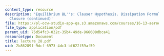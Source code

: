 ```yaml
---
content_type: resource
description: 'Equilibrium BL''s: Clauser Hypothesis. Dissipation Formulas and Integral
  Closure (continued)'
file: https://ol-ocw-studio-app-qa.s3.amazonaws.com/courses/16-13-aerodynamics-of-viscous-fluids-fall-2003/2b86289f9dcf69734dc3bf622f59af59_lecture_28.pdf
file_type: application/pdf
parent_uid: 75d54fc3-032c-35b4-49de-966608dbca41
resourcetype: Document
title: lecture_28.pdf
uid: 2b86289f-9dcf-6973-4dc3-bf622f59af59
---
```

